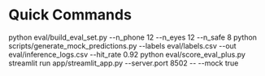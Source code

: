 # Quick Commands
python eval/build_eval_set.py --n_phone 12 --n_eyes 12 --n_safe 8
python scripts/generate_mock_predictions.py --labels eval/labels.csv --out eval/inference_logs.csv --hit_rate 0.92
python eval/score_eval_plus.py
streamlit run app/streamlit_app.py --server.port 8502 -- --mock true
